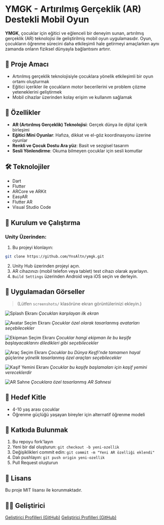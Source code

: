 # YMGK - Artırılmış Gerçeklik (AR) Destekli Mobil Oyun

**YMGK**, çocuklar için eğitici ve eğlenceli bir deneyim sunan, artırılmış gerçeklik (AR) teknolojisi ile geliştirilmiş mobil oyun uygulamasıdır. Oyun, çocukların öğrenme sürecini daha etkileşimli hale getirmeyi amaçlarken aynı zamanda onların fiziksel dünyayla bağlantısını artırır.

## 🎯 Proje Amacı

- Artırılmış gerçeklik teknolojisiyle çocuklara yönelik etkileşimli bir oyun ortamı oluşturmak
- Eğitici içerikler ile çocukların motor becerilerini ve problem çözme yeteneklerini geliştirmek
- Mobil cihazlar üzerinden kolay erişim ve kullanım sağlamak

## 🚀 Özellikler

- **AR (Artırılmış Gerçeklik) Teknolojisi**: Gerçek dünya ile dijital içerik birleşimi
- **Eğitici Mini Oyunlar**: Hafıza, dikkat ve el-göz koordinasyonu üzerine oyunlar
- **Renkli ve Çocuk Dostu Ara yüz**: Basit ve sezgisel tasarım
- **Sesli Yönlendirme**: Okuma bilmeyen çocuklar için sesli komutlar

## 🛠️ Teknolojiler

- Dart
- Flutter
- ARCore ve ARKit
- EasyAR
- Flutter AR
- Visual Studio Code

## 📱 Kurulum ve Çalıştırma

### Unity Üzerinden:

1. Bu projeyi klonlayın:
```bash
git clone https://github.com/YnsAltn/ymgk.git
```
2. Unity Hub üzerinden projeyi açın.
3. AR cihazınızı (mobil telefon veya tablet) test cihazı olarak ayarlayın.
4. `Build Settings` üzerinden Android veya iOS seçin ve derleyin.

## 📸 Uygulamadan Görseller

> (Lütfen `screenshots/` klasörüne ekran görüntülerinizi ekleyin.)

![Splash Ekranı](screenshots/splash.jpg)
*Çocukları karşılayan ilk ekran*

![Avatar Seçim Ekranı](screenshots/avatar.jpg)
*Çocuklar özel olarak tasarlanmış avatarları seçebilecekler*

![Ekipman Seçim Ekranı](screenshots/ekipman.jpg)
*Çocuklar hangi ekipman ile bu keşife başlayacaklarını diledikleri gibi seçebilecekler*

![Araç Seçim Ekranı](screenshots/araç.jpg)
*Çocuklar bu Dünya Keşfi'nde tamamen hayal güçlerine yönelik tasarlanmış özel araçları seçebilecekler*

![Kaşif Yemini Ekranı](screenshots/yemin.jpg)
*Çocuklar bu kaşife başlamaları için kaşif yemini vereceklerdir*

![AR Sahne](screenshots/AR_sahne.jpg)
*Çocuklara özel tasarlanmış AR Sahnesi*

## 👶 Hedef Kitle

- 4-10 yaş arası çocuklar
- Öğrenme güçlüğü yaşayan bireyler için alternatif öğrenme modeli

## 🤝 Katkıda Bulunmak

1. Bu repoyu fork'layın
2. Yeni bir dal oluşturun: `git checkout -b yeni-ozellik`
3. Değişiklikleri commit edin: `git commit -m "Yeni AR özelliği eklendi"`
4. Dalı pushlayın: `git push origin yeni-ozellik`
5. Pull Request oluşturun

## 📄 Lisans

Bu proje MIT lisansı ile korunmaktadır.

## 👩‍💻 Geliştirici

[Geliştirici Profilleri (GitHub)](https://github.com/YnsAltn)
[Geliştirici Profilleri (GitHub)](https://github.com/kilicarslanokan)
